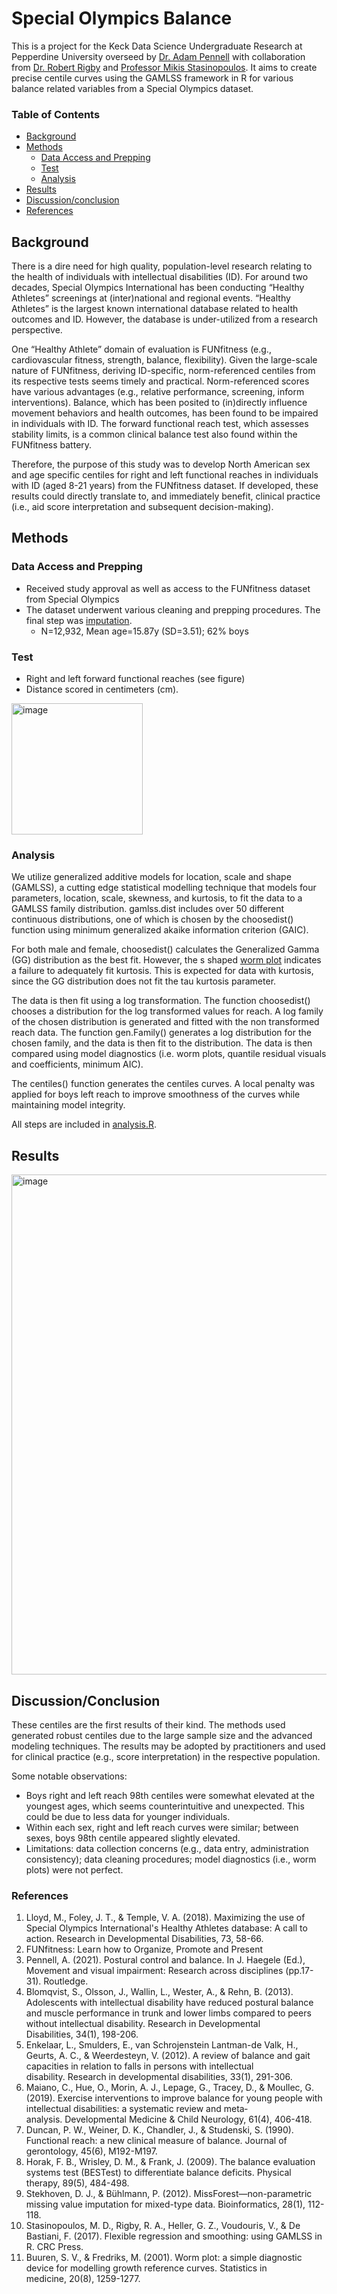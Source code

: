 # Special Olympics Balance
This is a project for the Keck Data Science Undergraduate Research at Pepperdine University overseed by [Dr. Adam Pennell](https://seaver.pepperdine.edu/academics/faculty/adam-pennell/) with collaboration from [Dr. Robert Rigby](https://www.londonmet.ac.uk/profiles/staff/robert-rigby/) and [Professor Mikis Stasinopoulos](https://scholar.google.com/citations?user=n9OHjHYAAAAJ&hl=en). It aims to create precise centile curves using the GAMLSS framework in R for various balance related variables from a Special Olympics dataset.

### Table of Contents
- [Background](https://github.com/timchen37/balance/edit/main/README.md#background)
- [Methods](https://github.com/timchen37/balance/edit/main/README.md#methods)
  - [Data Access and Prepping](https://github.com/timchen37/balance/edit/main/README.md#data-access-and-prepping)
  - [Test](https://github.com/timchen37/balance/edit/main/README.md#test)
  - [Analysis](https://github.com/timchen37/balance/edit/main/README.md#analysis)
- [Results](https://github.com/timchen37/balance/edit/main/README.md#results)
- [Discussion/conclusion](https://github.com/timchen37/balance/edit/main/README.md#discussionconclusion)
- [References](https://github.com/timchen37/balance/edit/main/README.md#references)

## Background
There is a dire need for high quality, population-level research relating to the health of individuals with intellectual disabilities (ID). For around two decades, Special Olympics International has been conducting “Healthy Athletes” screenings at (inter)national and regional events. “Healthy Athletes” is the largest known international database related to health outcomes and ID. However, the database is under-utilized from a research perspective. 

One “Healthy Athlete” domain of evaluation is FUNfitness (e.g., cardiovascular fitness, strength, balance, flexibility). Given the large-scale nature of FUNfitness, deriving ID-specific, norm-referenced centiles from its respective tests seems timely and practical. Norm-referenced scores have various advantages (e.g., relative performance, screening, inform interventions). Balance, which has been posited to (in)directly influence movement behaviors and health outcomes, has been found to be impaired in individuals with ID. The forward functional reach test, which assesses stability limits, is a common clinical balance test also found within the FUNfitness battery. 

Therefore, the purpose of this study was to develop North American sex and age specific centiles for right and left functional reaches in individuals with ID (aged 8-21 years) from the FUNfitness dataset. If developed, these results could directly translate to, and immediately benefit, clinical practice (i.e., aid score interpretation and subsequent decision-making). 


## Methods
### Data Access and Prepping
- Received study approval as well as access to the FUNfitness dataset from Special Olympics
- The dataset underwent various cleaning and prepping procedures. The final step was [imputation](https://academic.oup.com/bioinformatics/article/28/1/112/219101).
  - N=12,932, Mean age=15.87y (SD=3.51); 62% boys

### Test
- Right and left forward functional reaches (see figure) 
- Distance scored in centimeters (cm).
<img width="210" alt="image" src="https://user-images.githubusercontent.com/100978347/181093649-8e8e046d-236e-4027-a87a-a6dfaf576408.png">

### Analysis
We utilize generalized additive models for location, scale and shape (GAMLSS), a cutting edge statistical modelling technique that models four parameters, location, scale, skewness, and kurtosis, to fit the data to a GAMLSS family distribution. gamlss.dist includes over 50 different continuous distributions, one of which is chosen by the choosedist() function using minimum generalized akaike information criterion (GAIC).

For both male and female, choosedist() calculates the Generalized Gamma (GG) distribution as the best fit. However, the s shaped [worm plot](https://pubmed.ncbi.nlm.nih.gov/11304741/) indicates a failure to adequately fit kurtosis. This is expected for data with kurtosis, since the GG distribution does not fit the tau kurtosis parameter.

The data is then fit using a log transformation. The function choosedist() chooses a distribution for the log transformed values for reach. A log family of the chosen distribution is generated and fitted with the non transformed reach data. The function gen.Family() generates a log distribution for the chosen family, and the data is then fit to the distribution. The data is then compared using model diagnostics (i.e. worm plots, quantile residual visuals and coefficients, minimum AIC).

The centiles() function generates the centiles curves. A local penalty was applied for boys left reach to improve smoothness of the curves while maintaining model integrity. 

All steps are included in [analysis.R](https://github.com/timchen37/balance/blob/main/analysis.R).
  

## Results
<img width="800" alt="image" src="https://user-images.githubusercontent.com/100978347/181094078-53446550-ce0b-432e-afed-b73a955c0409.png">

## Discussion/Conclusion
These centiles are the first results of their kind. The methods used generated robust centiles due to the large sample size and the advanced modeling techniques. The results may be adopted by practitioners and used for clinical practice (e.g., score interpretation) in the respective population. 

Some notable observations: 
- Boys right and left reach 98th centiles were somewhat elevated at the youngest ages, which seems counterintuitive and unexpected. This could be due to less data for younger individuals. 
- Within each sex, right and left reach curves were similar; between sexes, boys 98th centile appeared slightly elevated.
- Limitations: data collection concerns (e.g., data entry, administration consistency); data cleaning procedures; model diagnostics (i.e., worm plots) were not perfect.

### References
1. Lloyd, M., Foley, J. T., & Temple, V. A. (2018). Maximizing the use of Special Olympics International's Healthy Athletes database: A call to action. Research in Developmental Disabilities, 73, 58-66.
2. FUNfitness: Learn how to Organize, Promote and Present
3. Pennell, A. (2021). Postural control and balance. In J. Haegele (Ed.), Movement and visual impairment: Research across disciplines (pp.17-31). Routledge. 
4. Blomqvist, S., Olsson, J., Wallin, L., Wester, A., & Rehn, B. (2013). Adolescents with intellectual disability have reduced postural balance and muscle performance in trunk and lower limbs compared to peers without intellectual disability. Research in Developmental Disabilities, 34(1), 198-206.
5. Enkelaar, L., Smulders, E., van Schrojenstein Lantman-de Valk, H., Geurts, A. C., & Weerdesteyn, V. (2012). A review of balance and gait capacities in relation to falls in persons with intellectual disability. Research in developmental disabilities, 33(1), 291-306.
6. Maiano, C., Hue, O., Morin, A. J., Lepage, G., Tracey, D., & Moullec, G. (2019). Exercise interventions to improve balance for young people with intellectual disabilities: a systematic review and meta‐analysis. Developmental Medicine & Child Neurology, 61(4), 406-418.
7. Duncan, P. W., Weiner, D. K., Chandler, J., & Studenski, S. (1990). Functional reach: a new clinical measure of balance. Journal of gerontology, 45(6), M192-M197.
8. Horak, F. B., Wrisley, D. M., & Frank, J. (2009). The balance evaluation systems test (BESTest) to differentiate balance deficits. Physical therapy, 89(5), 484-498.
10. Stekhoven, D. J., & Bühlmann, P. (2012). MissForest—non-parametric missing value imputation for mixed-type data. Bioinformatics, 28(1), 112-118.
11. Stasinopoulos, M. D., Rigby, R. A., Heller, G. Z., Voudouris, V., & De Bastiani, F. (2017). Flexible regression and smoothing: using GAMLSS in R. CRC Press.
12. Buuren, S. V., & Fredriks, M. (2001). Worm plot: a simple diagnostic device for modelling growth reference curves. Statistics in medicine, 20(8), 1259-1277.


